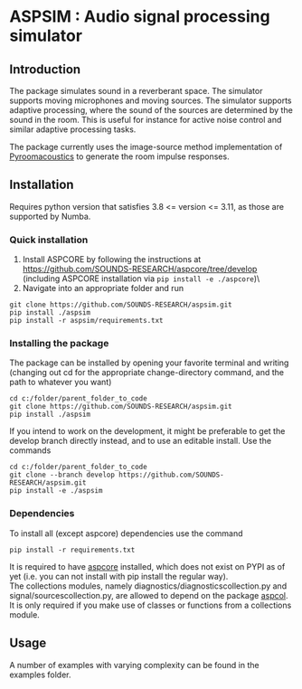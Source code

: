 # ASPSIM : Audio signal processing simulator

## Introduction
The package simulates sound in a reverberant space. The simulator supports moving microphones and moving sources. The simulator supports adaptive processing, where the sound of the sources are determined by the sound in the room. This is useful for instance for active noise control and similar adaptive processing tasks. 

The package currently uses the image-source method implementation of [Pyroomacoustics](https://github.com/LCAV/pyroomacoustics) to generate the room impulse responses. 


## Installation
Requires python version that satisfies 3.8 <= version <= 3.11, as those are supported by Numba.
### Quick installation
1. Install ASPCORE by following the instructions at https://github.com/SOUNDS-RESEARCH/aspcore/tree/develop (including ASPCORE installation via `pip install -e ./aspcore`)\
2. Navigate into an appropriate folder and run
```
git clone https://github.com/SOUNDS-RESEARCH/aspsim.git
pip install ./aspsim
pip install -r aspsim/requirements.txt
```

### Installing the package
The package can be installed by opening your favorite terminal and writing (changing out cd for the appropriate change-directory command, and the path to whatever you want)
```
cd c:/folder/parent_folder_to_code
git clone https://github.com/SOUNDS-RESEARCH/aspsim.git
pip install ./aspsim
```

If you intend to work on the development, it might be preferable to get the develop branch directly instead, and to use an editable install. Use the commands
```
cd c:/folder/parent_folder_to_code
git clone --branch develop https://github.com/SOUNDS-RESEARCH/aspsim.git
pip install -e ./aspsim
```

### Dependencies
To install all (except aspcore) dependencies use the command
```
pip install -r requirements.txt
```

It is required to have [aspcore](https://github.com/SOUNDS-RESEARCH/aspcore) installed, which does not exist on PYPI as of yet (i.e. you can not install with pip install the regular way). \
The collections modules, namely diagnostics/diagnosticscollection.py and signal/sourcescollection.py, are allowed to depend on the package [aspcol](https://github.com/SOUNDS-RESEARCH/aspcol). It is only required if you make use of classes or functions from a collections module. 


## Usage
A number of examples with varying complexity can be found in the examples folder. 
